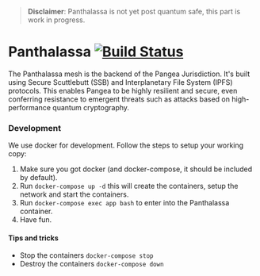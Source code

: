 > **Disclaimer**: Panthalassa is not yet post quantum safe, this part is work in progress.

# Panthalassa [![Build Status](https://travis-ci.org/Bit-Nation/BITNATION-Panthalassa.svg?branch=ipfs)](https://travis-ci.org/Bit-Nation/BITNATION-Panthalassa)

The Panthalassa mesh is the backend of the Pangea Jurisdiction. It's built using Secure Scuttlebutt (SSB) and Interplanetary File System (IPFS) protocols. This enables Pangea to be highly resilient and secure, even conferring resistance to emergent threats such as attacks based on high-performance quantum cryptography.


### Development

We use docker for development. Follow the steps to setup your working copy:

1. Make sure you got docker (and docker-compose, it should be included by default).
2. Run ```docker-compose up -d``` this will create the containers, setup the network and start the containers.
3. Run ```docker-compose exec app bash``` to enter into the Panthalassa container.
4. Have fun.

#### Tips and tricks
* Stop the containers ```docker-compose stop```
* Destroy the containers ```docker-compose down```